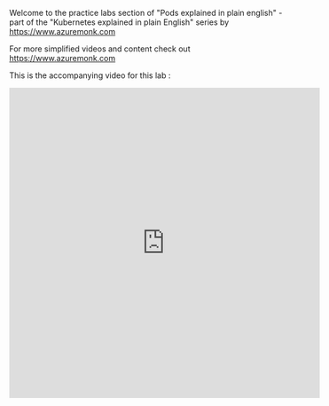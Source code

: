 Welcome to the practice labs section of "Pods explained in plain english" - part of the "Kubernetes explained in plain English" series by https://www.azuremonk.com 

For more simplified videos and content check out https://www.azuremonk.com

This is the accompanying video for this lab : 

<iframe width="560" height="560" src="https://www.youtube-nocookie.com/embed/lBepFNjBW_U" frameborder="0" allow="accelerometer; autoplay; encrypted-media; gyroscope; picture-in-picture" allowfullscreen></iframe>
